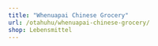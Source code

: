 ```yaml
---
title: "Whenuapai Chinese Grocery"
url: /otahuhu/whenuapai-chinese-grocery/
shop: Lebensmittel
---
```

